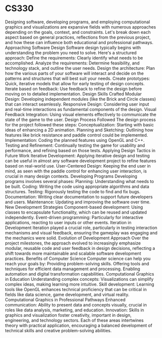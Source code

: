 # CS330
Designing software, developing programs, and employing computational graphics and visualizations are expansive fields with numerous approaches depending on the goals, context, and constraints. Let's break down each aspect based on general practices, reflections from the previous project, and how these can influence both educational and professional pathways.
Approaching Software Design
  Software design typically begins with understanding the problem you need to solve. Here's a structured approach:
  Define the requirements: Clearly identify what needs to be accomplished.
  Analyze the requirements: Determine feasibility, and technology stack, and outline the user needs.
  Design the architecture: Plan how the various parts of your software will interact and decide on the patterns and structures that will best suit your needs.
  Create prototypes: Quick, iterative models that allow for early testing of design concepts.
  Iterate based on feedback: Use feedback to refine the design before moving on to detailed implementation.
Design Skills Crafted
  Modular Design: Developing independent modules (like the Brick and Circle classes) that can interact seamlessly.
  Responsive Design: Considering user input and real-time interactions as fundamental components of the design.
  Visual Feedback Integration: Using visual elements effectively to communicate the state of the game to the user.
Design Process Followed
  The design process for the project followed these steps:
  Conceptualization: Starting with basic ideas of enhancing a 2D animation.
  Planning and Sketching: Outlining how features like brick resistance and paddle control could be implemented.
  Implementation: Coding the planned features using OpenGL and C++.
  Testing and Refinement: Continually testing the game for usability and performance, and refining based on those tests.
Applying Design Tactics in Future Work
  Iterative Development: Applying iterative design and testing can be useful in almost any software development project to refine features based on real-world use.
  User-Centered Design: Keeping the end user in mind, as seen with the paddle control for enhancing user interaction, is crucial in many design contexts.
Developing Programs
  Developing programs involves several phases:
    Planning: Understanding what needs to be built.
    Coding: Writing the code using appropriate algorithms and data structures.
    Testing: Rigorously testing the code to find and fix bugs.
    Documentation: Writing clear documentation to support future developers and users.
    Maintenance: Updating and improving the software over time.
New Development Strategies
  Component-based development: Using classes to encapsulate functionality, which can be reused and updated independently.
  Event-driven programming: Particularly for interactive applications, reacting to user inputs or other events.
Iteration in Development
  Iteration played a crucial role, particularly in testing interaction mechanisms and visual feedback, ensuring the gameplay was engaging and the mechanics were solid.
Evolution of Development Approach
  Over the project milestones, the approach evolved to increasingly emphasize modular, reusable code and user feedback in design decisions, reflecting a shift towards more maintainable and scalable software         development practices.
Benefits of Computer Science
  Computer science can help you reach your goals by:
    Providing problem-solving skills.
    Offering tools and techniques for efficient data management and processing.
    Enabling automation and digital transformation capabilities.
Computational Graphics in Education
  Understanding complex concepts: Visualizations can simplify complex ideas, making learning more intuitive.
  Skill development: Learning tools like OpenGL enhances technical proficiency that can be critical in fields like data science, game development, and virtual reality.
Computational Graphics in Professional Pathways
  Enhanced communication: Ability to present data and concepts visually, crucial in roles like data analysis, marketing, and education.
  Innovation: Skills in graphics and visualization foster creativity, important in design, engineering, and technology sectors.
  Each of these areas intertwines theory with practical application, encouraging a balanced development of technical skills and creative problem-solving abilities.
